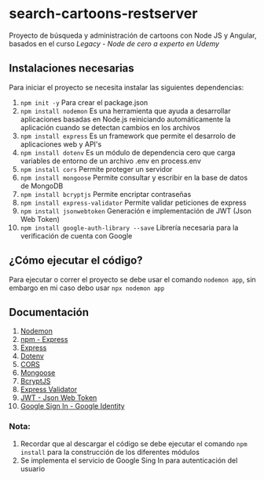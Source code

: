# search-cartoons-restserver
Proyecto de búsqueda y administración de cartoons con Node JS y Angular, basados en el curso *Legacy - Node de cero a experto en Udemy*

## Instalaciones necesarias
Para iniciar el proyecto se necesita instalar las siguientes dependencias:
1. ```npm init -y``` Para crear el package.json
2. ```npm install nodemon``` Es una herramienta que ayuda a desarrollar aplicaciones basadas en Node.js reiniciando automáticamente la aplicación cuando se detectan cambios en los archivos
3. ```npm install express``` Es un framework que permite el desarrolo de aplicaciones web y API's
4. ```npm install dotenv``` Es un módulo de dependencia cero que carga variables de entorno de un archivo .env en process.env
5. ```npm install cors``` Permite proteger un servidor
6. ```npm install mongoose``` Permite consultar y escribir en la base de datos de MongoDB
7. ```npm install bcryptjs``` Permite encriptar contraseñas
8. ```npm install express-validator``` Permite validar peticiones de express
9. ```npm install jsonwebtoken``` Generación e implementación de JWT (Json Web Token)
10. ```npm install google-auth-library --save``` Librería necesaria para la verificación de cuenta con Google

## ¿Cómo ejecutar el código?
Para ejecutar o correr el proyecto se debe usar el comando ```nodemon app```, sin embargo en mi caso debo usar ```npx nodemon app```

## Documentación
1. [Nodemon](https://www.npmjs.com/package/nodemon)
2. [npm - Express](https://www.npmjs.com/package/express)
3. [Express](https://expressjs.com/)
4. [Dotenv](https://www.npmjs.com/package/dotenv/v/14.0.0)
5. [CORS](https://www.npmjs.com/package/cors)
6. [Mongoose](https://mongoosejs.com/docs/)
7. [BcryptJS](https://www.npmjs.com/package/bcryptjs)
8. [Express Validator](https://express-validator.github.io/docs)
9. [JWT - Json Web Token](https://www.npmjs.com/package/jsonwebtoken)
10. [Google Sign In - Google Identity](https://developers.google.com/identity/gsi/web/guides/overview?hl=es-419)

### **Nota:**
1. Recordar que al descargar el código se debe ejecutar el comando ```npm install``` para la construcción de los diferentes módulos
2. Se implementa el servicio de Google Sing In para autenticación del usuario
